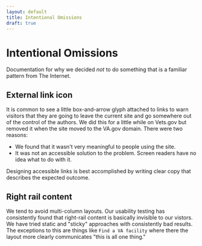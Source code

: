 ```yaml
---
layout: default
title: Intentional Omissions
draft: true
---
```


# Intentional Omissions

Documentation for why we decided _not_ to do something that is a familiar pattern from The Internet.

## External link icon

It is common to see a little box-and-arrow glyph attached to links to warn visitors that they are going to leave the current site and go somewhere out of the control of the authors. We did this for a little while on Vets.gov but removed it when the site moved to the VA.gov domain. There were two reasons:
- We found that it wasn't very meaningful to people using the site.
- It was not an accessible solution to the problem. Screen readers have no idea what to do with it.

Designing accessible links is best accomplished by writing clear copy that describes the expected outcome.

## Right rail content

We tend to avoid multi-column layouts. Our usability testing has consistently found that right-rail content is basically invisible to our vistors. We have tried static and "sticky" approaches with consistently bad results. The exceptions to this are things like `Find a VA facility` where there the layout more clearly communicates "this is all one thing."
